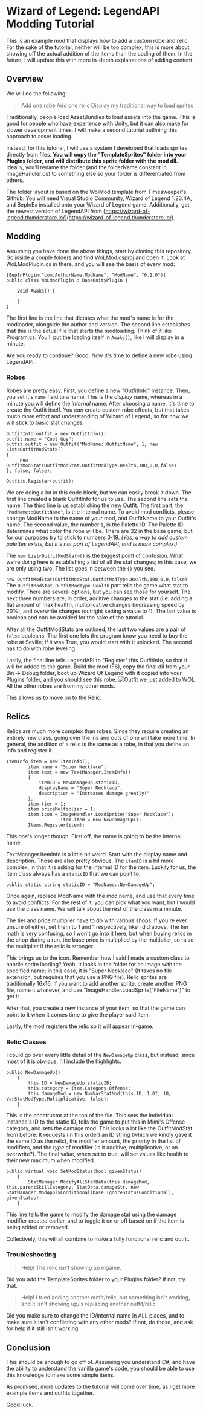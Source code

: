 # Wizard of Legend: LegendAPI Modding Tutorial
This is an example mod that displays how to add a custom robe and relic. For the sake of the tutorial, neither will be too complex; this is more about showing off the actual addition of the items than the coding of them. In the future, I will update this with more in-depth explanations of adding content.

## Overview
We will do the following:
> Add one robe
> Add one relic
> Display my traditional way to load sprites

Traditionally, people load AssetBundles to load assets into the game. This is good for people who have experience with Unity, but it can also make for slower development times. I will make a second tutorial outlining this approach to asset loading.

Instead, for this tutorial, I will use a system I developed that loads sprites directly from files. **You will copy the "TemplateSprites" folder into your Plugins folder, and will distribute this sprite folder with the mod dll.** Ideally, you'll rename the folder (and the folderName constant in ImageHandler.cs) to something else so your folder is differentiated from others.

The folder layout is based on the WolMod template from Timesweeper's Github. You will need Visual Studio Community, Wizard of Legend 1.23.4A, and BepInEx installed onto your Wizard of Legend game. Additionally, get the newest version of LegendAPI from [https://wizard-of-legend.thunderstore.io/](https://wizard-of-legend.thunderstore.io/).

## Modding
Assuming you have done the above things, start by cloning this repository. Go inside a couple folders and find WoLMod.csproj and open it. Look at WoLModPlugin.cs in there, and you will see the basis of every mod:

	[BepInPlugin("com.AuthorName.ModName", "ModName", "0.1.0")]
    public class WoLModPlugin : BaseUnityPlugin {

        void Awake() {

        }
    }
   The first line is the line that dictates what the mod's name is for the modloader, alongside the author and version. The second line establishes that this is the actual file that starts the modloading. Think of it like Program.cs. You'll put the loading itself in `Awake()`, like I will display in a minute.

Are you ready to continue? Good. Now it's time to define a new robe using LegendAPI.

### Robes

Robes are pretty easy. First, you define a new "OutfitInfo" instance. Then, you set it's `name` field to a name. This is the *display* name, whereas in a minute you will define the *internal* name.
After choosing a name, it's time to create the Outfit itself. You *can* create custom robe effects, but that takes much more effort and understanding of Wizard of Legend, so for now we will stick to basic stat changes.

	OutfitInfo outfit = new OutfitInfo();
    outfit.name = "Cool Guy";
    outfit.outfit = new Outfit("ModName::OutfitName", 1, new List<OutfitModStat>()
    {
         new OutfitModStat(OutfitModStat.OutfitModType.Health,100,0,0,false)
    }, false, false);

    Outfits.Register(outfit);

We are doing a lot in this code block, but we can easily break it down. The first line created a blank OutfitInfo for us to use. The second line sets the name. The third line is us establishing the new Outfit.
The first part, the `"ModName::OutfitName"`, is the internal name. To avoid mod conflicts, please change ModName to the name of your mod, and OutfitName to your Outfit's name. The second value, the number `1`, is the Palette ID. The Palette ID determines what color the robe will be. There are 32 in the base game, but for our purposes try to stick to numbers 0-19. *(Yes, a way to add custom palettes exists, but it's not part of LegendAPI, and is more complex.)*

The `new List<OutfitModStat>()` is the biggest point of confusion. What we're doing here is establishing a list of all the stat changes; in this case, we are only using two. The list goes in between the `{}` you see.

`new OutfitModStat(OutfitModStat.OutfitModType.Health,100,0,0,false)`
The `OutfitModStat.OutfitModType.Health` part tells the game what stat to modify. There are several options, but you can see those for yourself. The next three numbers are, in order, additive changes to the stat (i.e. adding a flat amount of max health), multiplicative changes (increasing speed by 20%), and overwrite changes (outright setting a value to 1). The last value is boolean and can be avoided for the sake of the tutorial.

After all the OutfitModStats are outlined, the last two values are a pair of `false` booleans. The first one lets the program know you need to buy the robe at Seville; if it was True, you would start with it unlocked. The second has to do with robe leveling.

Lastly, the final line tells LegendAPI to "Register" this OutfitInfo, so that it will be added to the game. Build the mod (F6), copy the final dll from your Bin -> Debug folder, boot up Wizard Of Legend with it copied into your Plugins folder, and you should see this robe: 
![Outfit we just added to WOL](https://raw.githubusercontent.com/7trail/LegendAPI-Tutorial/main/Capture.PNG)
All the other robes are from my other mods.

This allows us to move on to the Relic.

## Relics
Relics are much more complex than robes. Since they require creating an entirely new class, going over the ins and outs of one will take more time. In general, the addition of a relic is the same as a robe, in that you define an Info and register it.

	ItemInfo item = new ItemInfo();
            item.name = "Super Necklace";
            item.text = new TextManager.ItemInfo()
            {
                itemID = NewDamageUp.staticID,
                displayName = "Super Necklace",
                description = "Increases damage greatly!"
            };
            item.tier = 1;
            item.priceMultiplier = 1;
            item.icon = ImageHandler.LoadSprite("Super Necklace");
						item.item = new NewDamageUp();
            Items.Register(item);
       
This one's longer though. First off, the name is going to be the internal name.

TextManager.ItemInfo is a little bit weird. Start with the display name and description. Those are also pretty obvious. The `itemID` is a bit more complex, in that it is asking for the internal ID for the item. Luckily for us, the item class always has a `staticID` that we can point to.

`public static string staticID = "ModName::NewDamageUp";`

Once again, replace ModName with the mod name, and use that every time to avoid conflicts. For the rest of it, you can pick what you want, but I would use the class name. We will talk about the rest of the class in a minute.

The tier and price multiplier have to do with various shops. If you're ever unsure of either, set them to 1 and 1 respectively, like I did above. The tier math is very confusing, so I won't go into it here, but when buying relics in the shop during a run, the base price is multiplied by the multiplier, so raise the multiplier if the relic is stronger.

This brings us to the icon. Remember how I said I made a custom class to handle sprite loading? Yeah. It looks in the folder for an image with the specified name; in this case, it is "Super Necklace" (It takes no file extension, but requires that you use a PNG file). Relic sprites are traditionally 16x16. If you want to add another sprite, create another PNG file, name it whatever, and use "ImageHandler.LoadSprite("FileName")" to get it. 

After that, you create a new instance of your item, so that the game can point to it when it comes time to give the player said item.

Lastly, the mod registers the relic so it will appear in-game.

### Relic Classes
I could go over every little detail of the `NewDamageUp` class, but instead, since most of it is obvious, I'll include the highlights.

	public NewDamageUp()
		{
			this.ID = NewDamageUp.staticID;
			this.category = Item.Category.Offense;
			this.damageMod = new NumVarStatMod(this.ID, 1.0f, 10, VarStatModType.Multiplicative, false);
		}
This is the constructor at the top of the file. This sets the individual instance's ID to the static ID, tells the game to put this in Mimi's Offense category, and sets the damage mod. This looks a lot like the OutfitModStat from before. It requests (in this order) an ID string (which we kindly gave it the same ID as the relic), the modifier amount, the priority in the list of modifiers, and the *type* of modifier (Is it additive, multiplicative, or an overwrite?). The final value, when set to true, will set values like health to their new maximum when modified.

	public virtual void SetModStatus(bool givenStatus)
		{
			StatManager.ModifyAllStatData(this.damageMod, this.parentSkillCategory, StatData.damageStr, new StatManager.ModApplyConditional(base.IgnoreStatusConditional), givenStatus);
		}
This line tells the game to modify the damage stat using the damage modifier created earlier, and to toggle it on or off based on if the item is being added or removed.

Collectively, this will all combine to make a fully functional relic and outfit.

### Troubleshooting
> Help! The relic isn't showing up ingame.

Did you add the TemplateSprites folder to your Plugins folder? If not, try that.

> Help! I tried adding another outfit/relic, but something isn't working, and it isn't showing up/is replacing another outfit/relic.

Did you make sure to change the ID/internal name in ALL places, and to make sure it isn't conflicting with any other mods? If not, do those, and ask for help if it still isn't working.
## Conclusion
This should be enough to go off of. Assuming you understand C#, and have the ability to understand the vanilla game's code, you should be able to use this knowledge to make some simple items.

As promised, more updates to the tutorial will come over time, as I get more example items and outfits together.

Good luck.

